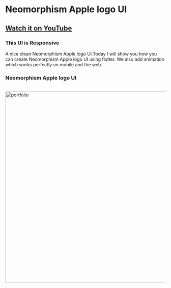 # Neomorphism Apple logo UI 

## [Watch it on YouTube](https://youtu.be/UKxYowUGDq8)

### This UI is Responsive

A nice clean Neomorphism Apple logo UI.Today I will show you how you can create Neomorphism Apple logo UI using flutter. We also add animation which works perfectly on mobile and the web.

### Neomorphism Apple logo UI 

<br>
<img src="https://user-images.githubusercontent.com/65107679/126043438-e7ac83bf-46f2-426e-b704-df76df2008fa.png" alt="portfolio" width="600">
